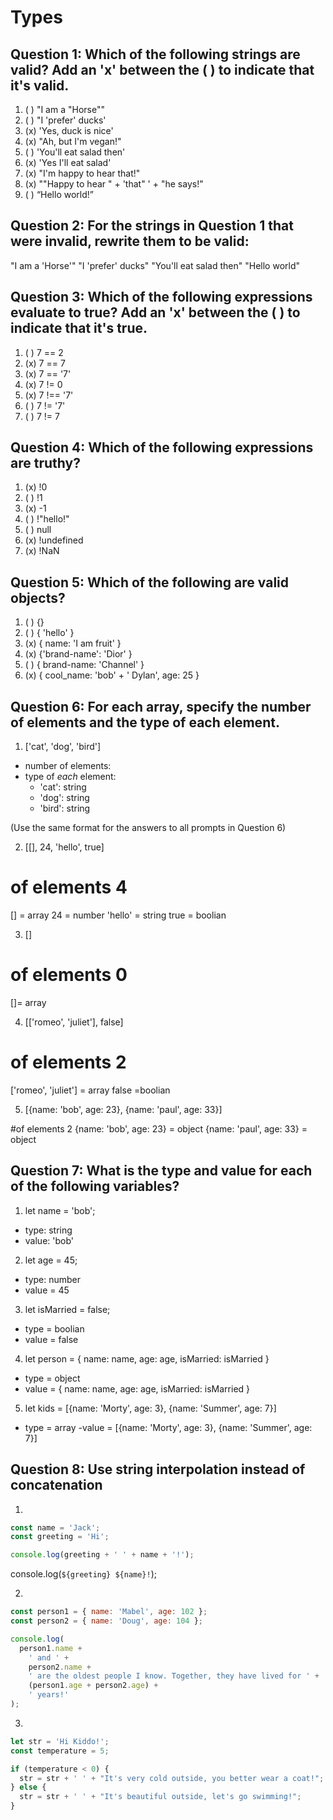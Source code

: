 # Types

## Question 1: Which of the following strings are valid? Add an 'x' between the ( ) to indicate that it's valid.

1. ( ) "I am a "Horse""
2. ( ) "I 'prefer' ducks'
3. (x) 'Yes, duck is nice'
4. (x) "Ah, but I\'m vegan!"
5. ( ) 'You'll eat salad then'
6. (x) 'Yes I\'ll eat salad'
7. (x) "I'm happy to hear that!"
8. (x) "\"Happy to hear " + 'that" ' + "he says!"
9. ( ) “Hello world!”

## Question 2: For the strings in Question 1 that were invalid, rewrite them to be valid:

"I am a 'Horse'"
"I 'prefer' ducks"
"You'll eat salad then"
"Hello world"

## Question 3: Which of the following expressions evaluate to true? Add an 'x' between the ( ) to indicate that it's true.

1. ( ) 7 == 2
2. (x) 7 == 7
3. (x) 7 == '7'
4. (x) 7 != 0
5. (x) 7 !== '7'
6. ( ) 7 != '7'
7. ( ) 7 != 7

## Question 4: Which of the following expressions are truthy?

1. (x) !0
2. ( ) !1
3. (x) -1
4. ( ) !"hello!"
5. ( ) null
6. (x) !undefined
7. (x) !NaN

## Question 5: Which of the following are valid objects?

1. ( ) {}
2. ( ) { 'hello' }
3. (x) { name: 'I am fruit' }
4. (x) {'brand-name': 'Dior' }
5. ( ) { brand-name: 'Channel' }
6. (x) { cool_name: 'bob' + ' Dylan', age: 25 }

## Question 6: For each array, specify the number of elements and the type of each element.

1. ['cat', 'dog', 'bird']

- number of elements:
- type of _each_ element:
  - 'cat': string
  - 'dog': string
  - 'bird': string

(Use the same format for the answers to all prompts in Question 6)

2. [[], 24, 'hello', true] 

  # of elements 4
  [] = array
  24 = number
  'hello' = string
  true = boolian

3. []

# of elements 0
[]= array

4. [['romeo', 'juliet'], false]

# of elements 2
['romeo', 'juliet'] = array
false =boolian

5. [{name: 'bob', age: 23}, {name: 'paul', age: 33}]

#of elements 2
{name: 'bob', age: 23} = object
{name: 'paul', age: 33} = object

## Question 7: What is the type and value for each of the following variables?

1. let name = 'bob';

- type: string
- value: 'bob'

2. let age = 45;

- type: number
- value = 45

3. let isMarried = false;

- type = boolian
- value = false

4. let person = { name: name, age: age, isMarried: isMarried }

- type = object 
- value = { name: name, age: age, isMarried: isMarried }

5. let kids = [{name: 'Morty', age: 3}, {name: 'Summer', age: 7}]

- type = array
-value = [{name: 'Morty', age: 3}, {name: 'Summer', age: 7}]

## Question 8: Use string interpolation instead of concatenation

1.

```js
const name = 'Jack';
const greeting = 'Hi';

console.log(greeting + ' ' + name + '!');
```

console.log(`${greeting} ${name}!`);


2.

```js
const person1 = { name: 'Mabel', age: 102 };
const person2 = { name: 'Doug', age: 104 };

console.log(
  person1.name +
    ' and ' +
    person2.name +
    ' are the oldest people I know. Together, they have lived for ' +
    (person1.age + person2.age) +
    ' years!'
);
```

3.

```js
let str = 'Hi Kiddo!';
const temperature = 5;

if (temperature < 0) {
  str = str + ' ' + "It's very cold outside, you better wear a coat!";
} else {
  str = str + ' ' + "It's beautiful outside, let's go swimming!";
}
```
